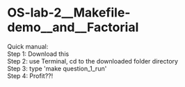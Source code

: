 # OS-lab-2__Makefile-demo__and__Factorial
Quick manual:  <br>
Step 1: Download this <br>
Step 2: use Terminal, cd to the downloaded folder directory <br>
Step 3: type 'make question_1_run' <br>
Step 4: Profit??! <br>
